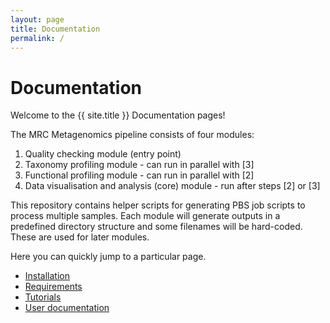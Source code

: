 ```yaml
---
layout: page
title: Documentation
permalink: /
---
```


# Documentation

Welcome to the {{ site.title }} Documentation pages! 

The MRC Metagenomics pipeline consists of four modules:

1. Quality checking module (entry point)
2. Taxonomy profiling module - can run in parallel with [3]
3. Functional profiling module - can run in parallel with [2]
4. Data visualisation and analysis (core) module - run after steps [2] or [3]

This repository contains helper scripts for generating PBS job scripts to process multiple samples.
Each module will generate outputs in a predefined directory structure and some filenames will be hard-coded. These are used for later modules. 

Here you can quickly jump to a particular page.

 - [Installation](docs/installation)
 - [Requirements](docs/requirements)
 - [Tutorials](docs/tutorials)
 - [User documentation](docs/usage)


<!-- Would you like to see another question type, or another kind of extra? Please [open an issue]({{ site.repo }}/issues/new). -->


<!--
<div class="section-index">
    <hr class="panel-line">
    {% for post in site.docs  %}        
    <div class="entry">
    <h5><a href="{{ post.url | prepend: site.baseurl }}">{{ post.title }}</a></h5>
    <p>{{ post.description }}</p>
    </div>{% endfor %}
</div>
-->